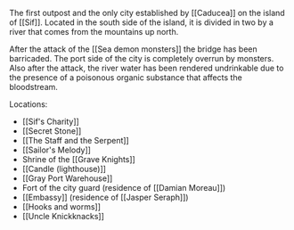 The first outpost and the only city established by [[Caducea]] on the island of [[Sif]]. Located in the south side of the island, it is divided in two by a river that comes from the mountains up north.

After the attack of the [[Sea demon monsters]] the bridge has been barricaded. The port side of the city is completely overrun by monsters.
Also after the attack, the river water has been rendered undrinkable due to the presence of a poisonous organic substance that affects the bloodstream.

Locations:
- [[Sif's Charity]]
- [[Secret Stone]]
- [[The Staff and the Serpent]]
- [[Sailor's Melody]]
- Shrine of the [[Grave Knights]]
- [[Candle (lighthouse)]]
- [[Gray Port Warehouse]]
- Fort of the city guard (residence of [[Damian Moreau]])
- [[Embassy]] (residence of [[Jasper Seraph]])
- [[Hooks and worms]]
- [[Uncle Knickknacks]]